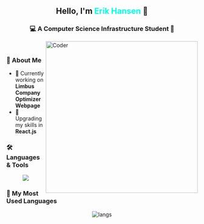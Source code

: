 <h2 align="center">Hello, I'm <span style="color:#00ffe7;">Erik Hansen</span> 👾</h2>

<h3 align="center">💻 A Computer Science Infrastructure Student 🌃</h3>

<img align="right" alt="Coder" width="400" src="https://media.giphy.com/media/L8K62iTDkzGX6/giphy.gif">

<br>

### 🌌 About Me
- 🔭 Currently working on **Limbus Company Optimizer Webpage**
- 🌱 Upgrading my skills in **React.js**
<!-- 📫 Contact: **[Your Email / Socials]**-->

### 🛠 Languages & Tools
<p align="center">
<img src="https://skillicons.dev/icons?i=python,js,ts,react,nodejs,html,css,tailwind,git,github,docker,linux,vscode,figma&theme=dark" />
</p>

### 🚀 My Most Used Languages
<p align="center">
  <!--<img src="https://github-readme-stats.vercel.app/api?username=Nebr1s&show_icons=true&theme=radical&hide_border=true&bg_color=0D1117&title_color=00ffe7&icon_color=ff00ff" height="180"/>
  <img src="https://github-readme-streak-stats.herokuapp.com?user=Nebr1s&theme=radical&hide_border=true&background=0D1117&ring=ff00ff&fire=00ffe7&currStreakLabel=00ffe7" height="180"/>-->
 <img src="https://github-readme-stats.vercel.app/api/top-langs/?username=Nebr1s&layout=compact&hide_border=true&bg_color=0D1117&title_color=00ffe7&text_color=ff00ff" alt="langs" />
</p>

